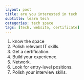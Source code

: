 ```yaml
---
layout: post
title: are you interested in tech
subtitle: learn tech
categories: tech space
tags: [tech, website, certificate]
---
```


1. know the space
2. Polish relevant IT skills.
3. Get a certification.
4. Build your experience.
5. Network.
6. Look for entry-level positions.
7. Polish your interview skills.
